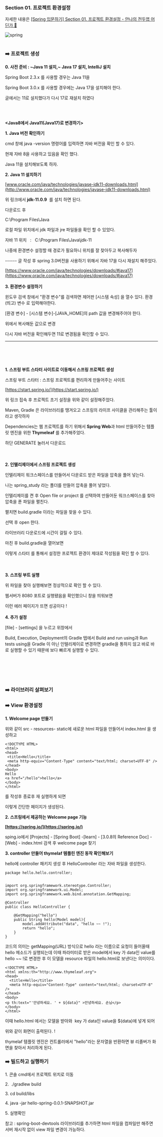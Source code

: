 ### Section 01.  프로젝트 환경설정
자세한 내용은 [[Spring 입문하기] Section 01. 프로젝트 환경설정 - 안나의 전두엽 어딘가 🧠](https://dksek3050.tistory.com/55)

![spring](https://github.com/An0401na/Spring_Study/assets/99172832/72d12fc8-c3fa-4d54-9001-8aa44c33a5ca)
<br><br>
### ➡️ 프로젝트 생성

**0\. 사전 준비 : ~Java 11 설치,~ Java 17 설치, IntelliJ 설치**

Spring Boot 2.3.x 를 사용할 경우는 Java 11을

Spring Boot 3.0.x 를 사용할 경우에는 Java 17을 설치해야 한다.

글에서는 11로 설치했다가 다시 17로 재설치 하였다

<br><br>

**<Java8에서 Java11(Java17)로 변경하기>**

**1\. Java 버전 확인하기**

cmd 창에 java -version 명령어를 입력하면 자바 버전을 확인 할 수 있다. 


현재 자바 8을 사용하고 있음을 확인 했다.

Java 11을 설치해보도록 하자.

**2\. Java 11 설치하기**

[www.oracle.com/java/technologies/javase-jdk11-downloads.html](http://www.oracle.com/java/technologies/javase-jdk11-downloads.html)

위 링크에서 **jdk-11.0.9**  를 설치 하면 된다.

다운로드 후

C:\\Program Files\\Java

로컬 파일 위치에서 jdk 파일과 jre 파일들을 확인 할 수 있었다. 

자바 11 위치   :   C:\\Program Files\\Java\\jdk-11

나중에 환경변수 설정할 때 경로가 필요하니 위치를 잘 찾아두고 복사해두자

\------
글 작성 후 spring 3.0버전을 사용하기 위해서 자바 17을 다시 재설치 해주었다.

[https://www.oracle.com/java/technologies/downloads/#java17](https://www.oracle.com/java/technologies/downloads/#java17)
<br><br>
**3\. 환경변수 설정하기**


윈도우 검색 창에서 "환경 변수"를 검색하면 제어판 \[시스템 속성\] 을 열수 있다. 환경 (띄고) 변수 로 입력해야한다.

\[환경 변수\] - \[시스템 변수\]-\[JAVA\_HOME\]의 path 값을 변경해주어야 한다.


위에서 복사해둔 값으로 변경 

다시 자바 버전을 확인해두면 11로 변경됨을 확인할 수 있다.

---
<br><br><br><br>
**1\. 스프링 부트 스타터 사이트로 이동해서 스프링 프로젝트 생성**

스프링 부트 스타터 : 스프링 프로젝트를 편리하게 만들어주는 사이트 

[https://start.spring.io/](https://start.spring.io/)


위 링크 접속 후 프로젝트 초기 설정을 위와 같이 설정해주었다.

Maven, Gradle 은 라이브러리를 땡겨오고 스프링의 라이프 사이클을 관리해주는 툴이라고 생각하자

Dependencies는 웹 프로젝트를 하기 위해서 ****Spring Web****과 html 만들어주는 템플릿 엔진을 위한 **Thymeleaf** 를 추가해주었다. 


하단 GENERATE 눌러서 다운로드 
<br><br><br><br>
**2\. 인텔리제이에서 스프링 프로젝트 생성**

인텔리제이 워크스페이스를 만들어서 다운로드 받은 파일을 압축을 풀어 넣는다.

나는 spring\_study 라는 폴더를 만들어 압축을 풀어 넣었다.

인텔리제이를 켠 후 Open file or project 를 선택하여 만들어둔 워크스페이스를 찾아 압축을 푼 파일을 펼친다.

펼치면 build.gradle 이라는 파일을 찾을 수 있다.

선택 후 open 한다.

라이브러리 다운로드에 시간이 걸릴 수 있다.

마친 후 build.gradle을 열어보면


이렇게 스타터 를 통해서 설정한 프로젝트 환경이 제대로 작성됨을 확인 할 수 있다. 
<br><br><br><br>
**3\. 스프링 부트 실행**

위 파일을 찾아 실행해보면 정상적으로 확인 할 수 있다.

웹서버가 8080 포트로 실행됐음을 확인했으니 창을 띄워보면


이런 에러 페이지가 뜨면 성공이다 !
<br><br>
**4\. 추가 설정**

\[file\] - \[settings\] 을 누르고 위창에서

Build, Execution, Deployment의 Gradle 탭에서 Build and run using과 Run tests using을 Gradle 이 아닌 인텔리제이로 변경하면 gradle을 통하지 않고 바로 바로 실행할 수 있기 때문에 보다 빠르게 실행할 수 있다.
<br><br><br><br><br><br>

### ➡️ 라이브러리 살펴보기

### ➡️ View 환경설정

**1\. Welcome page 만들기**

위와 같이 src - resources- static에 새로운 html 파일을 만들어서 index.html 을 생성하고

```
<!DOCTYPE HTML>
<html>
<head>
 <title>Hello</title>
 <meta http-equiv="Content-Type" content="text/html; charset=UTF-8" />
</head>
<body>
Hello
<a href="/hello">hello</a>
</body>
</html>
```

를 작성후 종료후 재 실행하게 되면

이렇게 간단한 페이지가 생성된다.

**2\. 스프링에서 제공하는 Welcome page 기능**

**[https://spring.io/](https://spring.io/)**

sping.io에서 \[Projects\] - \[Spring Boot\] -\[learn\] - \[3.0.8의 Reference Doc\] - \[Web\] - index.html 검색 후 welcome page 찾기

**3\. controller 만들어 thymelaf 템플린 엔진 동작 확인해보기**

hello에 controller 패키지 생성 후 HelloController 라는 자바 파일을 생성한다.

```
package hello.hello.controller;


import org.springframework.stereotype.Controller;
import org.springframework.ui.Model;
import org.springframework.web.bind.annotation.GetMapping;

@Controller
public class HelloController {

    @GetMapping("hello")
    public String hello(Model model){
        model.addAttribute("data", "hello ~~ !");
        return "hello";
    }
}
```

코드의 의미는 getMapping(URL) 방식으로 hello 라는 이름으로 요청이 들어올때 hello 메소드가 실행되는데 이때 파라미터로 받은 model에서 key 가 data인 value를 hello ~~ !로 변경한 후 이 모델을 resource 파일의 hello.html로 보낸다는 의미이다.

```
<!DOCTYPE HTML>
<html xmlns:th="http://www.thymeleaf.org">
<head>
  <title>Hello</title>
  <meta http-equiv="Content-Type" content="text/html; charset=UTF-8" />
</head>
<body>
<p th:text="'안녕하세요. ' + ${data}" >안녕하세요. 손님</p>
</body>
</html>
```

이때 hello.html 에서는 모델을 받아와  key 가 data인 value을 ${data}에 넣게 되어 


위와 같이 화면이 출력된다. !


thymelaf 템플릿 엔진은 컨트롤러에서 "hello"라는 문자열을 반환하면 뷰 리졸버가 화면을 찾아서 처리하게 된다.

### ➡️ 빌드하고 실행하기

1\. 콘솔 cmd에서 프로젝트 위치로 이동

2.  ./gradlew build

3\. cd build/libs

4\. java -jar hello-spring-0.0.1-SNAPSHOT.jar

5\. 실행확인

참고 : spring-boot-devtools 라이브러리를 추가하면 html 파일을 컴파일만 해주면 서버 재시작 없이 view 파일 변경이 가능하다.
